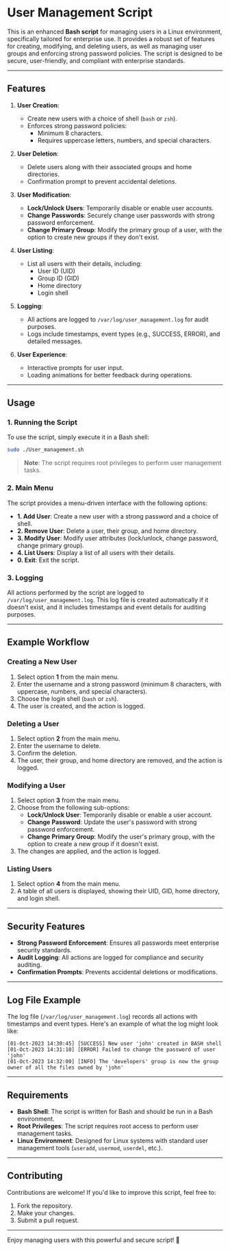 # User Management Script

This is an enhanced **Bash script** for managing users in a Linux environment, specifically tailored for enterprise use. It provides a robust set of features for creating, modifying, and deleting users, as well as managing user groups and enforcing strong password policies. The script is designed to be secure, user-friendly, and compliant with enterprise standards.

---

## Features

1. **User Creation**:
   - Create new users with a choice of shell (`bash` or `zsh`).
   - Enforces strong password policies:
     - Minimum 8 characters.
     - Requires uppercase letters, numbers, and special characters.

2. **User Deletion**:
   - Delete users along with their associated groups and home directories.
   - Confirmation prompt to prevent accidental deletions.

3. **User Modification**:
   - **Lock/Unlock Users**: Temporarily disable or enable user accounts.
   - **Change Passwords**: Securely change user passwords with strong password enforcement.
   - **Change Primary Group**: Modify the primary group of a user, with the option to create new groups if they don't exist.

4. **User Listing**:
   - List all users with their details, including:
     - User ID (UID)
     - Group ID (GID)
     - Home directory
     - Login shell

5. **Logging**:
   - All actions are logged to `/var/log/user_management.log` for audit purposes.
   - Logs include timestamps, event types (e.g., SUCCESS, ERROR), and detailed messages.

6. **User Experience**:
   - Interactive prompts for user input.
   - Loading animations for better feedback during operations.

---

## Usage

### 1. **Running the Script**
To use the script, simply execute it in a Bash shell:

```bash
sudo ./User_management.sh
```

> **Note**: The script requires root privileges to perform user management tasks.

### 2. **Main Menu**
The script provides a menu-driven interface with the following options:

- **1. Add User**: Create a new user with a strong password and a choice of shell.
- **2. Remove User**: Delete a user, their group, and home directory.
- **3. Modify User**: Modify user attributes (lock/unlock, change password, change primary group).
- **4. List Users**: Display a list of all users with their details.
- **0. Exit**: Exit the script.

### 3. **Logging**
All actions performed by the script are logged to `/var/log/user_management.log`. This log file is created automatically if it doesn't exist, and it includes timestamps and event details for auditing purposes.

---

## Example Workflow

### **Creating a New User**
1. Select option **1** from the main menu.
2. Enter the username and a strong password (minimum 8 characters, with uppercase, numbers, and special characters).
3. Choose the login shell (`bash` or `zsh`).
4. The user is created, and the action is logged.

### **Deleting a User**
1. Select option **2** from the main menu.
2. Enter the username to delete.
3. Confirm the deletion.
4. The user, their group, and home directory are removed, and the action is logged.

### **Modifying a User**
1. Select option **3** from the main menu.
2. Choose from the following sub-options:
   - **Lock/Unlock User**: Temporarily disable or enable a user account.
   - **Change Password**: Update the user's password with strong password enforcement.
   - **Change Primary Group**: Modify the user's primary group, with the option to create a new group if it doesn't exist.
3. The changes are applied, and the action is logged.

### **Listing Users**
1. Select option **4** from the main menu.
2. A table of all users is displayed, showing their UID, GID, home directory, and login shell.

---

## Security Features

- **Strong Password Enforcement**: Ensures all passwords meet enterprise security standards.
- **Audit Logging**: All actions are logged for compliance and security auditing.
- **Confirmation Prompts**: Prevents accidental deletions or modifications.

---

## Log File Example

The log file (`/var/log/user_management.log`) records all actions with timestamps and event types. Here's an example of what the log might look like:

```
[01-Oct-2023 14:30:45] [SUCCESS] New user 'john' created in BASH shell
[01-Oct-2023 14:31:10] [ERROR] Failed to change the password of user 'john'
[01-Oct-2023 14:32:00] [INFO] The 'developers' group is now the group owner of all the files owned by 'john'
```

---

## Requirements

- **Bash Shell**: The script is written for Bash and should be run in a Bash environment.
- **Root Privileges**: The script requires root access to perform user management tasks.
- **Linux Environment**: Designed for Linux systems with standard user management tools (`useradd`, `usermod`, `userdel`, etc.).

---

## Contributing

Contributions are welcome! If you'd like to improve this script, feel free to:

1. Fork the repository.
2. Make your changes.
3. Submit a pull request.

---

Enjoy managing users with this powerful and secure script! 🚀
